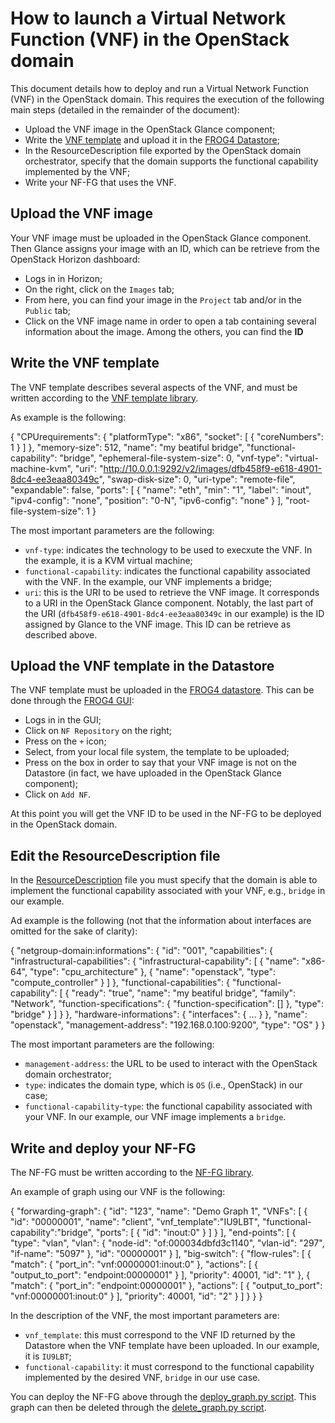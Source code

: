 # How to launch a Virtual Network Function (VNF) in the OpenStack domain

This document details how to deploy and run a Virtual Network Function (VNF) in the OpenStack domain. This requires the execution of the following main steps (detailed in the remainder of the document):

* Upload the VNF image in the OpenStack Glance component;
* Write the [VNF template](https://github.com/netgroup-polito/vnf-template-library) and upload it in the [FROG4 Datastore](https://github.com/netgroup-polito/frog4-datastore);
* In the ResourceDescription file exported by the OpenStack domain orchestrator, specify that the domain supports the functional capability implemented by the VNF;
* Write your NF-FG that uses the VNF.

## Upload the VNF image

Your VNF image must be uploaded in the OpenStack Glance component. Then Glance assigns your image with an ID, which can be retrieve from the OpenStack Horizon dashboard:

* Logs in in Horizon;
* On the right, click on the `Images` tab;
* From here, you can find your image in the `Project` tab and/or in the `Public` tab;
* Click on the VNF image name in order to open a tab containing several information about the image. Among the others, you can find the **ID**

## Write the VNF template

The VNF template describes several aspects of the VNF, and must be written according to the [VNF template library](https://github.com/netgroup-polito/vnf-template-library). 

As example is the following:

{
  "CPUrequirements": {
    "platformType": "x86",
    "socket": [
      {
        "coreNumbers": 1
      }
    ]
  },
  "memory-size": 512,
  "name": "my beatiful bridge",
  "functional-capability": "bridge",
  "ephemeral-file-system-size": 0,
  "vnf-type": "virtual-machine-kvm",
  "uri": "http://10.0.0.1:9292/v2/images/dfb458f9-e618-4901-8dc4-ee3eaa80349c",
  "swap-disk-size": 0,
  "uri-type": "remote-file",
  "expandable": false,
  "ports": [
    {
      "name": "eth",
      "min": "1",
      "label": "inout",
      "ipv4-config": "none",
      "position": "0-N",
      "ipv6-config": "none"
    }
  ],
  "root-file-system-size": 1
}

The most important parameters are the following:

* `vnf-type`: indicates the technology to be used to execxute the VNF. In the example, it is a KVM virtual machine;
* `functional-capability`: indicates the functional capability associated with the VNF. In the example, our VNF implements a bridge;
* `uri`: this is the URI to be used to retrieve the VNF image. It corresponds to a URI in the OpenStack Glance component. Notably, the last part of the URI (`dfb458f9-e618-4901-8dc4-ee3eaa80349c` in our example) is the ID assigned by Glance to the VNF image. This ID can be retrieve as described above.

## Upload the VNF template in the Datastore

The VNF template must be uploaded in the [FROG4 datastore](https://github.com/netgroup-polito/frog4-datastore). 
This can be done through the [FROG4 GUI](https://github.com/netgroup-polito/frog4-gui):

* Logs in in the GUI; 
* Click on `NF Repository` on the right;
* Press on the `+` icon;
* Select, from your local file system, the template to be uploaded;
* Press on the box in order to say that your VNF image is not on the Datastore (in fact, we have uploaded in the OpenStack Glance component);
* Click on `Add NF`.

At this point you will get the VNF ID to be used in the NF-FG to be deployed in the OpenStack domain.

## Edit the ResourceDescription file

In the [ResourceDescription](https://github.com/netgroup-polito/frog4-openstack-do/blob/master/README_INSTALL.md#openstack-domain-description) file you must specify that the domain is able to implement the functional capability associated with your VNF, e.g., `bridge` in our example.

Ad example is the following (not that the information about interfaces are omitted for the sake of clarity):

{
  "netgroup-domain:informations": {
    "id": "001",
    "capabilities": {
      "infrastructural-capabilities": {
        "infrastructural-capability": [
          {
            "name": "x86-64",
            "type": "cpu_architecture"
          },
          {
            "name": "openstack",
            "type": "compute_controller"
          }
        ]
      },
      "functional-capabilities": {
        "functional-capability": [
          {
            "ready": "true",
            "name": "my beatiful bridge",
            "family": "Network",
            "function-specifications": {
              "function-specification": []
            },
            "type": "bridge"
          }
        ]
      }
    },
    "hardware-informations": {
      "interfaces": {
		...
      }
    },
    "name": "openstack",
    "management-address": "192.168.0.100:9200",
    "type": "OS"
  }
}

The most important parameters are the following:

* `management-address`: the URL to be used to interact with the OpenStack domain orchestrator;
* `type`: indicates the domain type, which is `OS` (i.e., OpenStack) in our case;
* `functional-capability`-`type`: the functional capability associated with your VNF. In our example, our VNF image implements a `bridge`.

## Write and deploy your NF-FG

The NF-FG must be written according to the [NF-FG library](https://github.com/netgroup-polito/nffg-library).

An example of graph using our VNF is the following:

{
  "forwarding-graph": {
    "id": "123",
    "name": "Demo Graph 1",
    "VNFs": [
      {
        "id": "00000001",
        "name": "client",
        "vnf_template":"IU9LBT",
        "functional-capability":"bridge",
        "ports": [
          {
            "id": "inout:0"
          }
        ]
      }
    ],
    "end-points": [
      {
        "type": "vlan",
        "vlan": {
          "node-id": "of:000034dbfd3c1140",
          "vlan-id": "297",
          "if-name": "5097"
        },
        "id": "00000001"
      }
    ],
    "big-switch": {
      "flow-rules": [
        {
          "match": {
            "port_in": "vnf:00000001:inout:0"
          },
          "actions": [
            {
              "output_to_port": "endpoint:00000001"
            }
          ],
          "priority": 40001,
          "id": "1"
        },
        {
          "match": {
            "port_in": "endpoint:00000001"
          },
          "actions": [
            {
              "output_to_port": "vnf:00000001:inout:0"
            }
          ],
          "priority": 40001,
          "id": "2"
        }
      ]
    }
  }
}

In the description of the VNF, the most important parameters are:

* `vnf_template`: this must correspond to the VNF ID returned by the Datastore when the VNF template have been uploaded. In our example, it is `IU9LBT`;
* `functional-capability`: it must correspond to the functional capability implemented by the desired VNF, `bridge` in our use case.

You can deploy the NF-FG above through the [deploy_graph.py script](https://github.com/netgroup-polito/frog4-openstack-do/blob/master/scripts/deploy_graph.py). This graph can then be deleted through the [delete_graph.py script](https://github.com/netgroup-polito/frog4-openstack-do/blob/master/scripts/delete_graph.py).

